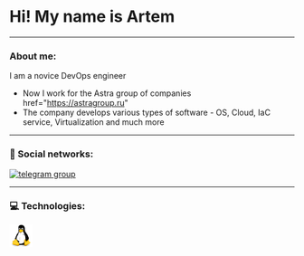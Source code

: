 # Hi! My name is Artem

---

### About me:

I am a novice DevOps engineer

- Now I work for the Astra group of companies href="https://astragroup.ru"
- The company develops various types of software - OS, Cloud, IaC service, Virtualization and much more
  
---

### 🤝 Social networks:

  <div id="badges">
    <a href="https://t.me/e63artem" target="_blank">
      <img src="https://cdn-icons-png.flaticon.com/512/2111/2111646.png" width="40" height="40" alt="telegram group" />
    </a>
  </div>

---

### 💻 Technologies:

<div>
  <img src="https://github.com/devicons/devicon/blob/master/icons/linux/linux-original.svg" title="linux" alt="linux" width="40" height="40"/>&nbsp

</div>

</table>
